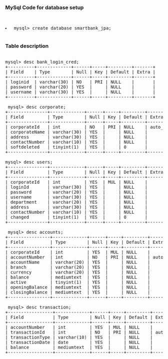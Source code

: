 ### MySql Code for database setup
<pre> 

<li> mysql> create database smartbank_jpa;

</pre>  
### Table description
<pre> 
mysql> desc bank_login_cred; 
+----------+-------------+------+-----+---------+-------+ 
| Field    | Type        | Null | Key | Default | Extra | 
+----------+-------------+------+-----+---------+-------+ 
| loginid  | varchar(30) | NO   | PRI | NULL    |       | 
| password | varchar(20) | YES  |     | NULL    |       | 
| username | varchar(30) | YES  |     | NULL    |       | 
+----------+-------------+------+-----+---------+-------+ 
  
 mysql> desc corporate; 
+---------------+-------------+------+-----+---------+----------------+ 
| Field         | Type        | Null | Key | Default | Extra          | 
+---------------+-------------+------+-----+---------+----------------+ 
| corporateId   | int         | NO   | PRI | NULL    | auto_increment | 
| corporateName | varchar(30) | YES  |     | NULL    |                | 
| address       | varchar(30) | YES  |     | NULL    |                | 
| contactNumber | varchar(10) | YES  |     | NULL    |                | 
| softdeleted   | tinyint(1)  | YES  |     | 0       |                | 
+---------------+-------------+------+-----+---------+----------------+ 
  
mysql> desc users; 
+---------------+-------------+------+-----+---------+-------+ 
| Field         | Type        | Null | Key | Default | Extra | 
+---------------+-------------+------+-----+---------+-------+ 
| corporateId   | int         | YES  | MUL | NULL    |       | 
| loginId       | varchar(30) | YES  |     | NULL    |       | 
| password      | varchar(20) | YES  |     | NULL    |       | 
| username      | varchar(30) | YES  |     | NULL    |       | 
| department    | varchar(20) | YES  |     | NULL    |       | 
| address       | varchar(30) | YES  |     | NULL    |       | 
| contactNumber | varchar(10) | YES  |     | NULL    |       | 
| changed       | tinyint(1)  | YES  |     | 0       |       | 
+---------------+-------------+------+-----+---------+-------+ 

 mysql> desc accounts; 
+----------------+-------------+------+-----+---------+----------------+ 
| Field          | Type        | Null | Key | Default | Extra          | 
+----------------+-------------+------+-----+---------+----------------+ 
| corporateId    | int         | YES  | MUL | NULL    |                | 
| accountNumber  | int         | NO   | PRI | NULL    | auto_increment | 
| accountName    | varchar(20) | YES  |     | NULL    |                | 
| branch         | varchar(20) | YES  |     | NULL    |                | 
| currency       | varchar(20) | YES  |     | NULL    |                | 
| balance        | mediumtext  | YES  |     | NULL    |                | 
| active         | tinyint(1)  | YES  |     | NULL    |                | 
| openingBalance | mediumtext  | YES  |     | NULL    |                | 
| closingBalance | mediumtext  | YES  |     | NULL    |                | 
+----------------+-------------+------+-----+---------+----------------+ 

 mysql> desc transaction; 
+-----------------+-------------+------+-----+---------+----------------+ 
| Field           | Type        | Null | Key | Default | Extra          | 
+-----------------+-------------+------+-----+---------+----------------+ 
| accountNumber   | int         | YES  | MUL | NULL    |                | 
| transactionId   | int         | NO   | PRI | NULL    | auto_increment | 
| transactionType | varchar(10) | YES  |     | NULL    |                | 
| transactionDate | date        | YES  |     | NULL    |                | 
| balance         | mediumtext  | YES  |     | NULL    |                | 
+-----------------+-------------+------+-----+---------+----------------+ 

</pre>
  
 
  